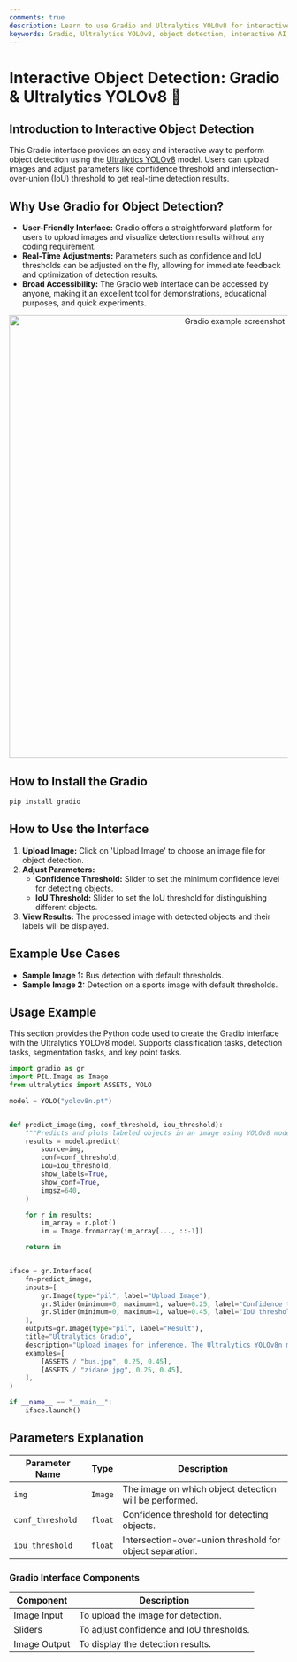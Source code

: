 ```yaml
---
comments: true
description: Learn to use Gradio and Ultralytics YOLOv8 for interactive object detection. Upload images and adjust detection parameters in real-time.
keywords: Gradio, Ultralytics YOLOv8, object detection, interactive AI, Python
---
```


# Interactive Object Detection: Gradio & Ultralytics YOLOv8 🚀

## Introduction to Interactive Object Detection

This Gradio interface provides an easy and interactive way to perform object detection using the [Ultralytics YOLOv8](https://github.com/ultralytics/ultralytics/) model. Users can upload images and adjust parameters like confidence threshold and intersection-over-union (IoU) threshold to get real-time detection results.

## Why Use Gradio for Object Detection?

* **User-Friendly Interface:** Gradio offers a straightforward platform for users to upload images and visualize detection results without any coding requirement.
* **Real-Time Adjustments:** Parameters such as confidence and IoU thresholds can be adjusted on the fly, allowing for immediate feedback and optimization of detection results.
* **Broad Accessibility:** The Gradio web interface can be accessed by anyone, making it an excellent tool for demonstrations, educational purposes, and quick experiments.

<p align="center">
   <img width="800" alt="Gradio example screenshot" src="https://github.com/RizwanMunawar/ultralytics/assets/26833433/52ee3cd2-ac59-4c27-9084-0fd05c6c33be">
</p>

## How to Install the Gradio

```bash
pip install gradio
```

## How to Use the Interface

1. **Upload Image:** Click on 'Upload Image' to choose an image file for object detection.
2. **Adjust Parameters:**
    * **Confidence Threshold:** Slider to set the minimum confidence level for detecting objects.
    * **IoU Threshold:** Slider to set the IoU threshold for distinguishing different objects.
3. **View Results:** The processed image with detected objects and their labels will be displayed.

## Example Use Cases

* **Sample Image 1:** Bus detection with default thresholds.
* **Sample Image 2:** Detection on a sports image with default thresholds.

## Usage Example

This section provides the Python code used to create the Gradio interface with the Ultralytics YOLOv8 model. Supports classification tasks, detection tasks, segmentation tasks, and key point tasks.

```python
import gradio as gr
import PIL.Image as Image
from ultralytics import ASSETS, YOLO

model = YOLO("yolov8n.pt")


def predict_image(img, conf_threshold, iou_threshold):
    """Predicts and plots labeled objects in an image using YOLOv8 model with adjustable confidence and IOU thresholds."""
    results = model.predict(
        source=img,
        conf=conf_threshold,
        iou=iou_threshold,
        show_labels=True,
        show_conf=True,
        imgsz=640,
    )

    for r in results:
        im_array = r.plot()
        im = Image.fromarray(im_array[..., ::-1])

    return im


iface = gr.Interface(
    fn=predict_image,
    inputs=[
        gr.Image(type="pil", label="Upload Image"),
        gr.Slider(minimum=0, maximum=1, value=0.25, label="Confidence threshold"),
        gr.Slider(minimum=0, maximum=1, value=0.45, label="IoU threshold"),
    ],
    outputs=gr.Image(type="pil", label="Result"),
    title="Ultralytics Gradio",
    description="Upload images for inference. The Ultralytics YOLOv8n model is used by default.",
    examples=[
        [ASSETS / "bus.jpg", 0.25, 0.45],
        [ASSETS / "zidane.jpg", 0.25, 0.45],
    ],
)

if __name__ == "__main__":
    iface.launch()
```

## Parameters Explanation

| Parameter Name   | Type    | Description                                              |
|------------------|---------|----------------------------------------------------------|
| `img`            | `Image` | The image on which object detection will be performed.   |
| `conf_threshold` | `float` | Confidence threshold for detecting objects.              |
| `iou_threshold`  | `float` | Intersection-over-union threshold for object separation. |

### Gradio Interface Components

| Component    | Description                              |
|--------------|------------------------------------------|
| Image Input  | To upload the image for detection.       |
| Sliders      | To adjust confidence and IoU thresholds. |
| Image Output | To display the detection results.        |

